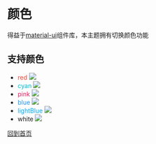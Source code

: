 # 颜色

得益于[material-ui](http://www.material-ui.com)组件库，本主题拥有切换颜色功能

## 支持颜色

* <span style="color:#F44336">red</span> ![](https://img.shields.io/badge/color-red-F44336.svg)
* <span style="color:#00BCD4">cyan</span> ![](https://img.shields.io/badge/color-cyan-00BCD4.svg)
* <span style="color:#E91E63">pink</span>  ![](https://img.shields.io/badge/color-pink-E91E63.svg)
* <span style="color:#2196F3">blue</span> ![](https://img.shields.io/badge/color-blue-2196F3.svg)
* <span style="color:#03A9F4">lightBlue</span> ![](https://img.shields.io/badge/color-lightBlue-03A9F4.svg)
* <span style="color:#f1f3f4,background-color:#000">white</span> ![](https://img.shields.io/badge/color-white-f1f3f4.svg)

[回到首页](./README.md)